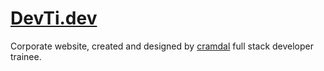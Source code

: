 # [DevTi.dev](https://devti.dev/ "devti.dev")

Corporate website, created and designed by [cramdal](https://github.com/cramdal/ "github profile") full stack developer trainee.